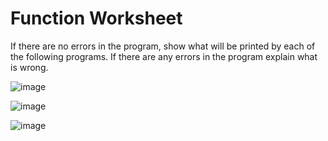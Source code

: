 # Function Worksheet

If there are no errors in the program, show what will be printed by
each of the following programs. If there are any errors in the program
explain what is wrong.

![image](https://user-images.githubusercontent.com/32463402/32459457-9bce8c0a-c2e4-11e7-9f93-da2f5fbaa39c.png)

![image](https://user-images.githubusercontent.com/32463402/32459482-b382eab2-c2e4-11e7-8803-50b2f6163f17.png)

![image](https://user-images.githubusercontent.com/32463402/32459494-c0b10f02-c2e4-11e7-81f7-9a6813d20b35.png)

